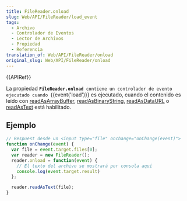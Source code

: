 ```yaml
---
title: FileReader.onload
slug: Web/API/FileReader/load_event
tags:
  - Archivo
  - Controlador de Eventos
  - Lector de Archivos
  - Propiedad
  - Referencia
translation_of: Web/API/FileReader/onload
original_slug: Web/API/FileReader/onload
---
```

{{APIRef}}

La propiedad **`FileReader.onload `**`contiene un controlador de evento ejecutado cuando `{{event('load')}} es ejecutado, cuando el contenido es leído con [readAsArrayBuffer](/es/docs/Web/API/FileReader/readAsArrayBuffer), [readAsBinaryString](/es/docs/Web/API/FileReader/readAsBinaryString), [readAsDataURL](/es/docs/Web/API/FileReader/readAsDataURL) o [readAsText](/es/docs/Web/API/FileReader/readAsText) está habilitado.

## Ejemplo

```js
// Respuest desde un <input type="file" onchange="onChange(event)">
function onChange(event) {
  var file = event.target.files[0];
  var reader = new FileReader();
  reader.onload = function(event) {
    // El texto del archivo se mostrará por consola aquí
    console.log(event.target.result)
  };

  reader.readAsText(file);
}
```
